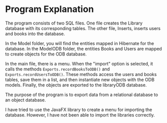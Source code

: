 # Program Explanation

The program consists of two SQL files. One file creates the Library database with its corresponding tables. The other file, Inserts, inserts users and books into the database.

In the Model folder, you will find the entities mapped in Hibernate for the database. In the ModelODB folder, the entities Books and Users are mapped to create objects for the ODB database.

In the main file, there is a menu. When the "import" option is selected, it calls the methods `Exports.recordBooksToODB()` and `Exports.recordUsersToODB()`. These methods access the users and books tables, save them in a list, and then instantiate new objects with the ODB models. Finally, the objects are exported to the libraryODB database.

The purpose of the program is to export data from a relational database to an object database.

I have tried to use the JavaFX library to create a menu for importing the database. However, I have not been able to import the libraries correctly.

